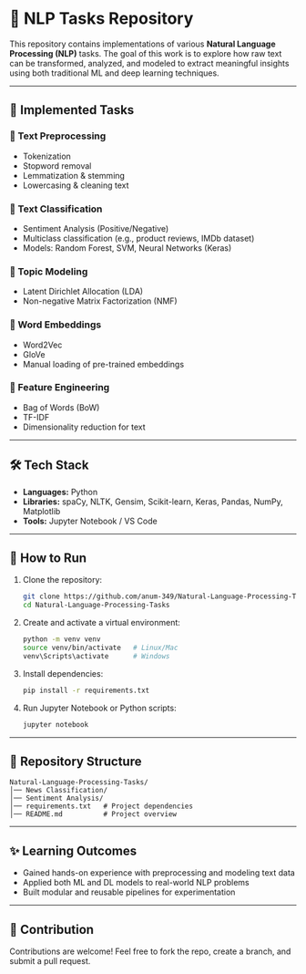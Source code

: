 # 🧠 NLP Tasks Repository

This repository contains implementations of various **Natural Language Processing (NLP)** tasks. The goal of this work is to explore how raw text can be transformed, analyzed, and modeled to extract meaningful insights using both traditional ML and deep learning techniques.

---

## 📌 Implemented Tasks

### 🔹 Text Preprocessing

* Tokenization
* Stopword removal
* Lemmatization & stemming
* Lowercasing & cleaning text

### 🔹 Text Classification

* Sentiment Analysis (Positive/Negative)
* Multiclass classification (e.g., product reviews, IMDb dataset)
* Models: Random Forest, SVM, Neural Networks (Keras)

### 🔹 Topic Modeling

* Latent Dirichlet Allocation (LDA)
* Non-negative Matrix Factorization (NMF)

### 🔹 Word Embeddings

* Word2Vec
* GloVe
* Manual loading of pre-trained embeddings

### 🔹 Feature Engineering

* Bag of Words (BoW)
* TF-IDF
* Dimensionality reduction for text

---

## 🛠️ Tech Stack

* **Languages:** Python
* **Libraries:** spaCy, NLTK, Gensim, Scikit-learn, Keras, Pandas, NumPy, Matplotlib
* **Tools:** Jupyter Notebook / VS Code

---

## 🚀 How to Run

1. Clone the repository:

   ```bash
   git clone https://github.com/anum-349/Natural-Language-Processing-Tasks.git
   cd Natural-Language-Processing-Tasks
   ```

2. Create and activate a virtual environment:

   ```bash
   python -m venv venv
   source venv/bin/activate   # Linux/Mac
   venv\Scripts\activate      # Windows
   ```

3. Install dependencies:

   ```bash
   pip install -r requirements.txt
   ```

4. Run Jupyter Notebook or Python scripts:

   ```bash
   jupyter notebook
   ```

---

## 📂 Repository Structure

```
Natural-Language-Processing-Tasks/
│── News Classification/               
│── Sentiment Analysis/               
│── requirements.txt   # Project dependencies
│── README.md          # Project overview
```

---

## ✨ Learning Outcomes

* Gained hands-on experience with preprocessing and modeling text data
* Applied both ML and DL models to real-world NLP problems
* Built modular and reusable pipelines for experimentation

---

## 🙌 Contribution

Contributions are welcome! Feel free to fork the repo, create a branch, and submit a pull request.
